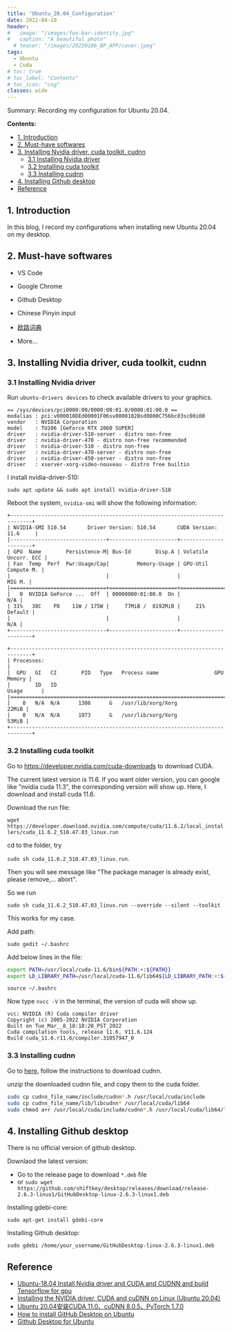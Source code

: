 ```yaml
---
title: 'Ubuntu_20.04_Configuration'
date: 2022-04-10
header:
#   image: "/images/foo-bar-identity.jpg"
#   caption: "A beautiful photo"
  # teaser: "/images/20220106_BP_APP/cover.jpeg"
tags:
  - Ubuntu
  - Cuda
# toc: true
# toc_label: "Contents"
# toc_icon: "cog"
classes: wide
---
```


Summary: Recording my configuration for Ubuntu 20.04. 

**Contents:**
- [1. Introduction](#1-introduction)
- [2. Must-have softwares](#2-must-have-softwares)
- [3. Installing Nvidia driver, cuda toolkit, cudnn](#3-installing-nvidia-driver-cuda-toolkit-cudnn)
  - [3.1 Installing Nvidia driver](#31-installing-nvidia-driver)
  - [3.2 Installing cuda toolkit](#32-installing-cuda-toolkit)
  - [3.3 Installing cudnn](#33-installing-cudnn)
- [4. Installing Github desktop](#4-installing-github-desktop)
- [Reference](#reference)

## 1. Introduction

In this blog, I record my configurations when installing new Ubuntu 20.04 on my desktop.

## 2. Must-have softwares

- VS Code

- Google Chrome

- Github Desktop

- Chinese Pinyin input

- [欧路词典]()

- More...


## 3. Installing Nvidia driver, cuda toolkit, cudnn

### 3.1 Installing Nvidia driver

Run `ubuntu-drivers devices` to check available drivers to your graphics.

```
== /sys/devices/pci0000:00/0000:00:01.0/0000:01:00.0 ==
modalias : pci:v000010DEd00001F06sv00001028sd0000C756bc03sc00i00
vendor   : NVIDIA Corporation
model    : TU106 [GeForce RTX 2060 SUPER]
driver   : nvidia-driver-510-server - distro non-free
driver   : nvidia-driver-470 - distro non-free recommended
driver   : nvidia-driver-510 - distro non-free
driver   : nvidia-driver-470-server - distro non-free
driver   : nvidia-driver-450-server - distro non-free
driver   : xserver-xorg-video-nouveau - distro free builtin
```

I install nvidia-driver-510:

`sudo apt update && sudo apt install nvidia-driver-510`

Reboot the system, `nvidia-smi` will show the following information:

```
+-----------------------------------------------------------------------------+
| NVIDIA-SMI 510.54       Driver Version: 510.54       CUDA Version: 11.6     |
|-------------------------------+----------------------+----------------------+
| GPU  Name        Persistence-M| Bus-Id        Disp.A | Volatile Uncorr. ECC |
| Fan  Temp  Perf  Pwr:Usage/Cap|         Memory-Usage | GPU-Util  Compute M. |
|                               |                      |               MIG M. |
|===============================+======================+======================|
|   0  NVIDIA GeForce ...  Off  | 00000000:01:00.0  On |                  N/A |
| 31%   38C    P8    11W / 175W |     77MiB /  8192MiB |     21%      Default |
|                               |                      |                  N/A |
+-------------------------------+----------------------+----------------------+
                                                                               
+-----------------------------------------------------------------------------+
| Processes:                                                                  |
|  GPU   GI   CI        PID   Type   Process name                  GPU Memory |
|        ID   ID                                                   Usage      |
|=============================================================================|
|    0   N/A  N/A      1306      G   /usr/lib/xorg/Xorg                 22MiB |
|    0   N/A  N/A      1973      G   /usr/lib/xorg/Xorg                 53MiB |
+-----------------------------------------------------------------------------+
```

### 3.2 Installing cuda toolkit
Go to https://developer.nvidia.com/cuda-downloads to download CUDA.

The current latest version is 11.6. If you want older version, you can google like "nvidia cuda 11.3", the corresponding version will show up. Here, I download and install cuda 11.6.

Download the run file: 

`wget https://developer.download.nvidia.com/compute/cuda/11.6.2/local_installers/cuda_11.6.2_510.47.03_linux.run`

cd to the folder, try 

`sudo sh cuda_11.6.2_510.47.03_linux.run`. 

Then you will see message like "The package manager is already exist, please remove,... abort".

So we run

`sudo sh cuda_11.6.2_510.47.03_linux.run --override --silent --toolkit`

This works for my case. 

Add path:

`sudo gedit ~/.bashrc`

Add below lines in the file:

```bash
export PATH=/usr/local/cuda-11.6/bin${PATH:+:${PATH}}
export LD_LIBRARY_PATH=/usr/local/cuda-11.6/lib64${LD_LIBRARY_PATH:+:${LD_LIBRARY_PATH}}
```

`source ~/.bashrc`

Now type `nvcc -V` in the terminal, the version of cuda will show up.

```
vcc: NVIDIA (R) Cuda compiler driver
Copyright (c) 2005-2022 NVIDIA Corporation
Built on Tue_Mar__8_18:18:20_PST_2022
Cuda compilation tools, release 11.6, V11.6.124
Build cuda_11.6.r11.6/compiler.31057947_0
```

### 3.3 Installing cudnn

Go to [here](https://developer.nvidia.com/rdp/cudnn-download?spm=a2c4e.10696291.0.0.1df819a4HJWSTe), follow the instructions to download cudnn. 

unzip the downloaded cudnn file, and copy them to the cuda folder.

```bash
sudo cp cudnn_file_name/include/cudnn*.h /usr/local/cuda/include
sudo cp cudnn_file_name/lib/libcudnn* /usr/local/cuda/lib64
sudo chmod a+r /usr/local/cuda/include/cudnn*.h /usr/local/cuda/lib64/libcudnn* 
```

## 4. Installing Github desktop

There is no official version of github desktop.

Downlaod the latest version:
- Go to the release page to download `*.deb` file
- or `sudo wget https://github.com/shiftkey/desktop/releases/download/release-2.6.3-linux1/GitHubDesktop-linux-2.6.3-linux1.deb`

Installing gdebi-core:

`sudo apt-get install gdebi-core`

Installing Github desktop:

`sudo gdebi /home/your_username/GitHubDesktop-linux-2.6.3-linux1.deb`  

## Reference
- [Ubuntu-18.04 Install Nvidia driver and CUDA and CUDNN and build Tensorflow for gpu](https://github.com/nathtest/Tutorial-Ubuntu-18.04-Install-Nvidia-driver-and-CUDA-and-CUDNN-and-build-Tensorflow-for-gpu/blob/master/README.md)
- [Installing the NVIDIA driver, CUDA and cuDNN on Linux (Ubuntu 20.04)](https://gist.github.com/kmhofmann/cee7c0053da8cc09d62d74a6a4c1c5e4)
- [Ubuntu 20.04安装CUDA 11.0、cuDNN 8.0.5、PyTorch 1.7.0](https://www.cnblogs.com/booturbo/p/13960935.html)
- [How to install GitHub Desktop on Ubuntu](https://www.shells.com/l/en-US/tutorial/How-to-install-GitHub-Desktop-on-Ubuntu)
- [Github Desktop for Ubuntu](https://github.com/shiftkey/desktop)
